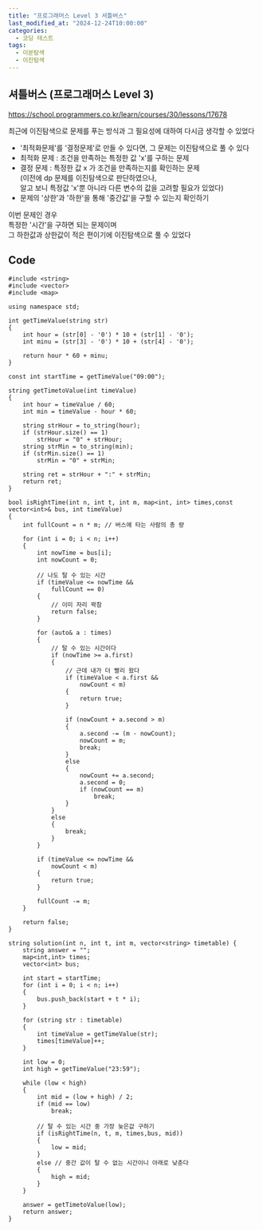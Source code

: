 ```yaml
---
title: "프로그래머스 Level 3 셔틀버스"
last_modified_at: "2024-12-24T10:00:00"
categories:
  - 코딩 테스트
tags:
  - 이분탐색
  - 이진탐색
---
```


## 셔틀버스 (프로그래머스 Level 3)
 <https://school.programmers.co.kr/learn/courses/30/lessons/17678><br>

 최근에 이진탐색으로 문제를 푸는 방식과 그 필요성에 대하여 다시금 생각할 수 있었다<br>
  - '최적화문제'를 '결정문제'로 만들 수 있다면, 그 문제는 이진탐색으로 풀 수 있다<br>
   - 최적화 문제 : 조건을 만족하는 특정한 값 'x'를 구하는 문제<br>
   - 결정 문제 : 특정한 값 x 가 조건을 만족하는지를 확인하는 문제<br>
   (이전에 dp 문제를 이진탐색으로 판단하였으나, <br>
   알고 보니 특정값 'x'뿐 아니라 다른 변수의 값을 고려할 필요가 있었다)<br>
  - 문제의 '상한'과 '하한'을 통해 '중간값'을 구할 수 있는지 확인하기<br>

 이번 문제인 경우<br>
 특정한 '시간'을 구하면 되는 문제이며<br>
 그 하한값과 상한값이 적은 편이기에 이진탐색으로 풀 수 있었다<br>
 
## Code
```
#include <string>
#include <vector>
#include <map>

using namespace std;

int getTimeValue(string str)
{
    int hour = (str[0] - '0') * 10 + (str[1] - '0');
    int minu = (str[3] - '0') * 10 + (str[4] - '0');

    return hour * 60 + minu;
}

const int startTime = getTimeValue("09:00");

string getTimetoValue(int timeValue)
{
    int hour = timeValue / 60;
    int min = timeValue - hour * 60;

    string strHour = to_string(hour);
    if (strHour.size() == 1)
        strHour = "0" + strHour;
    string strMin = to_string(min);
    if (strMin.size() == 1)
        strMin = "0" + strMin;

    string ret = strHour + ":" + strMin;
    return ret;
}

bool isRightTime(int n, int t, int m, map<int, int> times,const vector<int>& bus, int timeValue)
{
    int fullCount = n * m; // 버스에 타는 사람의 총 량

    for (int i = 0; i < n; i++)
    {
        int nowTime = bus[i];
        int nowCount = 0;

        // 나도 탈 수 있는 시간
        if (timeValue <= nowTime &&
            fullCount == 0)
        {
            // 이미 자리 꽉참
            return false;
        }

        for (auto& a : times)
        {
            // 탈 수 있는 시간이다
            if (nowTime >= a.first)
            {
                // 근데 내가 더 빨리 왔다
                if (timeValue < a.first &&
                    nowCount < m)
                {
                    return true;
                }

                if (nowCount + a.second > m)
                {
                    a.second -= (m - nowCount);
                    nowCount = m;
                    break;
                }
                else
                {
                    nowCount += a.second;
                    a.second = 0;
                    if (nowCount == m)
                        break;
                }
            }
            else
            {
                break;
            }
        }

        if (timeValue <= nowTime &&
            nowCount < m)
        {
            return true;
        }

        fullCount -= m;
    }

    return false;
}

string solution(int n, int t, int m, vector<string> timetable) {
    string answer = "";
    map<int,int> times;
    vector<int> bus;

    int start = startTime;
    for (int i = 0; i < n; i++)
    {
        bus.push_back(start + t * i);
    }

    for (string str : timetable)
    {
        int timeValue = getTimeValue(str);
        times[timeValue]++;
    }

    int low = 0;
    int high = getTimeValue("23:59");

    while (low < high)
    {
        int mid = (low + high) / 2;
        if (mid == low)
            break;

        // 탈 수 있는 시간 중 가장 늦은값 구하기
        if (isRightTime(n, t, m, times,bus, mid))
        {
            low = mid;
        }
        else // 중간 값이 탈 수 없는 시간이니 아래로 낮춘다
        {
            high = mid;
        }
    }

    answer = getTimetoValue(low);
    return answer;
}

```